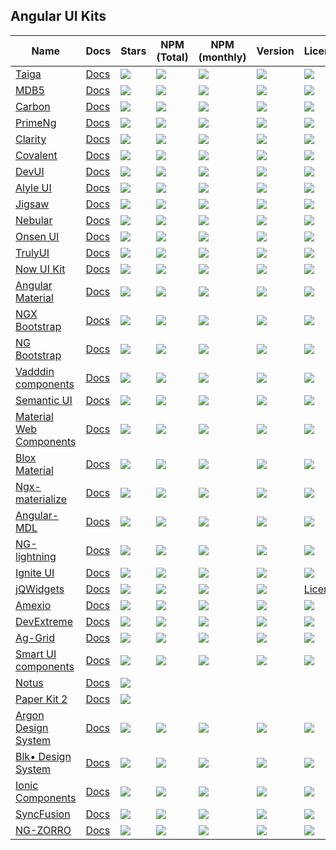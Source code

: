 ## Angular UI Kits

| Name | Docs | Stars | NPM (Total) | NPM (monthly) | Version | License |
| --- | --- | --- | --- | --- | --- | --- |
| [Taiga](https://github.com/TinkoffCreditSystems/taiga-ui) | [Docs](https://taiga-ui.dev/getting-started) | ![](https://badgen.net/github/stars/TinkoffCreditSystems/taiga-ui?style=flat&scale=2) | ![](https://badgen.net/npm/dt/@taiga-ui/cdk?style=flat&scale=2) | ![](https://badgen.net/npm/dm/@taiga-ui/cdk?style=flat&scale=2) | ![](https://badgen.net/npm/v/@taiga-ui/cdk?style=flat&scale=2) | ![](https://badgen.net/npm/license/@taiga-ui/cdk?style=flat&scale=2) |
| [MDB5](https://github.com/mdbootstrap/mdb-ui-kit) | [Docs](https://mdbootstrap.com/docs/standard/getting-started/installation/) | ![](https://badgen.net/github/stars/mdbootstrap/mdb-angular-ui-kit?style=flat&scale=2) | ![](https://badgen.net/npm/dt/mdbootstrap/mdb-angular-ui-kit?style=flat&scale=2) | ![](https://badgen.net/npm/dm/mdbootstrap/mdb-angular-ui-kit?style=flat&scale=2) | ![](https://badgen.net/npm/v/mdb-angular-ui-kit?style=flat&scale=2) | ![](https://badgen.net/npm/license/mdb-angular-ui-kit?style=flat&scale=2) |
| [Carbon](https://github.com/IBM/carbon-components-angular) | [Docs](https://angular.carbondesignsystem.com) | ![](https://badgen.net/github/stars/IBM/carbon-components-angular?style=flat&scale=2) | ![](https://badgen.net/npm/dt/carbon-components-angular?style=flat&scale=2) | ![](https://badgen.net/npm/dm/carbon-components-angular?style=flat&scale=2) | ![](https://badgen.net/npm/v/carbon-components-angular?style=flat&scale=2) | ![](https://badgen.net/npm/license/carbon-components-angular?style=flat&scale=2) |
| [PrimeNg](https://github.com/primefaces/primeng) | [Docs](https://primefaces.org/primeng/showcase/#/setup) | ![](https://badgen.net/github/stars/primefaces/primeng?style=flat&scale=2) | ![](https://badgen.net/npm/dt/primeng?style=flat&scale=2) | ![](https://badgen.net/npm/dm/primeng?style=flat&scale=2) | ![](https://badgen.net/npm/v/primeng?style=flat&scale=2) | ![](https://badgen.net/npm/license/primeng?style=flat&scale=2) |
| [Clarity](https://github.com/vmware/clarity) | [Docs](https://clarity.design/get-started/developing/angular/) |![](https://badgen.net/github/stars/vmware/clarity?style=flat&scale=2) | ![](https://badgen.net/npm/dt/@clr/angular?style=flat&scale=2) | ![](https://badgen.net/npm/dm/@clr/angular?style=flat&scale=2) | ![](https://badgen.net/npm/v/@clr/angular?style=flat&scale=2) | ![](https://badgen.net/npm/license/@clr/angular?style=flat&scale=2) |
| [Covalent](https://github.com/Teradata/covalent) | [Docs](https://teradata.github.io/covalent/v3/#/docs/get-started/what-is-covalent) | ![](https://badgen.net/github/stars/Teradata/covalent?style=flat&scale=2) | ![](https://badgen.net/npm/dt/@covalent/core?style=flat&scale=2) | ![](https://badgen.net/npm/dm/@covalent/core?style=flat&scale=2) | ![](https://badgen.net/npm/v/@covalent/core?style=flat&scale=2) | ![](https://badgen.net/npm/license/@covalent/core?style=flat&scale=2) |
| [DevUI](https://github.com/DevCloudFE/ng-devui) | [Docs](https://devui.design/home) |![](https://badgen.net/github/stars/DevCloudFE/ng-devui?style=flat&scale=2)|![](https://badgen.net/npm/dt/ng-devui?style=flat&scale=2)|![](https://badgen.net/npm/dm/ng-devui?style=flat&scale=2)|![](https://badgen.net/npm/v/ng-devui?style=flat&scale=2)|![](https://badgen.net/npm/license/ng-devui?style=flat&scale=2) |
| [Alyle UI](https://github.com/A-l-y-l-e/Alyle-UI) | [Docs](https://alyle.io/getting-started/installation) |![](https://badgen.net/github/stars/A-l-y-l-e/Alyle-UI?style=flat&scale=2)|![](https://badgen.net/npm/dt/@alyle/ui?style=flat&scale=2)|![](https://badgen.net/npm/dm/@alyle/ui?style=flat&scale=2)|![](https://badgen.net/npm/v/@alyle/ui?style=flat&scale=2)|![](https://badgen.net/npm/license/@alyle/ui?style=flat&scale=2)|
| [Jigsaw](https://github.com/rdkmaster/jigsaw) | [Docs](https://jigsaw-zte.gitee.io/latest/) |![](https://badgen.net/github/stars/rdkmaster/jigsaw?style=flat&scale=2)|![](https://badgen.net/npm/dt/@rdkmaster/jigsaw?style=flat&scale=2)|![](https://badgen.net/npm/dm/@rdkmaster/jigsaw?style=flat&scale=2)|![](https://badgen.net/npm/v/@rdkmaster/jigsaw?style=flat&scale=2)|![](https://badgen.net/npm/license/@rdkmaster/jigsaw?style=flat&scale=2)|
| [Nebular](https://github.com/akveo/nebular) | [Docs](https://akveo.github.io/nebular/) |![](https://badgen.net/github/stars/akveo/nebular?style=flat&scale=2)|![](https://badgen.net/npm/dt/@nebular/theme?style=flat&scale=2)|![](https://badgen.net/npm/dm/@nebular/theme?style=flat&scale=2)|![](https://badgen.net/npm/v/@nebular/theme?style=flat&scale=2)|![](https://badgen.net/npm/license/@nebular/theme?style=flat&scale=2)|
| [Onsen UI](https://github.com/OnsenUI/OnsenUI) | [Docs](https://onsen.io/v2/guide/#getting-started) |![](https://badgen.net/github/stars/OnsenUI/OnsenUI?style=flat&scale=2)|![](https://badgen.net/npm/dt/onsenui?style=flat&scale=2)|![](https://badgen.net/npm/dm/onsenui?style=flat&scale=2)|![](https://badgen.net/npm/v/onsenui?style=flat&scale=2)|![](https://badgen.net/npm/license/onsenui?style=flat&scale=2)|
| [TrulyUI](https://github.com/TemainfoSoftware/truly-ui) | [Docs](https://truly-ui.com/) |![](https://badgen.net/github/stars/TemainfoSoftware/truly-ui?style=flat&scale=2)|![](https://badgen.net/npm/dt/truly-ui?style=flat&scale=2)|![](https://badgen.net/npm/dm/truly-ui?style=flat&scale=2)|![](https://badgen.net/npm/v/truly-ui?style=flat&scale=2)|![](https://badgen.net/npm/license/truly-ui?style=flat&scale=2)|
| [Now UI Kit](https://github.com/creativetimofficial/now-ui-kit) | [Docs](https://www.creative-tim.com/product/now-ui-kit) | ![](https://badgen.net/github/stars/creativetimofficial/now-ui-kit?style=flat&scale=2) | ![](https://badgen.net/npm/dt/now-ui-kit?style=flat&scale=2) | ![](https://badgen.net/npm/dm/now-ui-kit?style=flat&scale=2) |![](https://badgen.net/npm/v/now-ui-kit?style=flat&scale=2)  |  ![](https://badgen.net/npm/license/now-ui-kit?style=flat&scale=2)|
| [Angular Material](https://github.com/angular/components) | [Docs](https://material.angular.io/) | ![](https://badgen.net/github/stars/angular/components?style=flat&scale=2) |  ![](https://badgen.net/npm/dt/@angular/material?style=flat&scale=2) | ![](https://badgen.net/npm/dm/@angular/material?style=flat&scale=2) |  ![](https://badgen.net/npm/v/@angular/material?style=flat&scale=2) |  ![](https://badgen.net/npm/license/@angular/material?style=flat&scale=2) |
| [NGX Bootstrap](https://github.com/valor-software/ngx-bootstrap) | [Docs](https://valor-software.com/ngx-bootstrap/#/) |  ![](https://badgen.net/github/stars/valor-software/ngx-bootstrap?style=flat&scale=2) |  ![](https://badgen.net/npm/dt/ngx-bootstrap?style=flat&scale=2) | ![](https://badgen.net/npm/dm/ngx-bootstrap?style=flat&scale=2) |  ![](https://badgen.net/npm/v/ngx-bootstrap?style=flat&scale=2)|![](https://badgen.net/npm/license/ngx-bootstrap?style=flat&scale=2)  |
| [NG Bootstrap](https://github.com/ng-bootstrap/ng-bootstrap) | [Docs](https://ng-bootstrap.github.io/#/home) |  ![](https://badgen.net/github/stars/ng-bootstrap/ng-bootstrap?style=flat&scale=2) |  ![](https://badgen.net/npm/dt/@ng-bootstrap/ng-bootstrap?style=flat&scale=2) | ![](https://badgen.net/npm/dm/@ng-bootstrap/ng-bootstrap?style=flat&scale=2) | ![](https://badgen.net/npm/v/@ng-bootstrap/ng-bootstrap?style=flat&scale=2) | ![](https://badgen.net/npm/license/@ng-bootstrap/ng-bootstrap?style=flat&scale=2)  |
| [Vadddin components](https://vaadin.com/learn/tutorials/using-web-components-in-angular) | [Docs](https://vaadin.com/components) |  ![](https://badgen.net/github/stars/vaadin/vaadin-core?style=flat&scale=2) |![](https://badgen.net/npm/dt/@vaadin/vaadin-core?style=flat&scale=2) | ![](https://badgen.net/npm/dm/@vaadin/vaadin-core?style=flat&scale=2)|![](https://badgen.net//npm/v/@vaadin/vaadin-core?style=flat&scale=2)   |![](https://badgen.net/npm/license/@vaadin/vaadin-core?style=flat&scale=2)|
| [Semantic UI](https://github.com/semantic-org/semantic-ui) | [Docs](https://edcarroll.github.io/ng2-semantic-ui/#/getting-started) |   ![](https://badgen.net/github/stars/semantic-org/semantic-ui?style=flat&scale=2)  |  ![](https://badgen.net/npm/dt/semantic-ui?style=flat&scale=2)   | ![](https://badgen.net/npm/dm/semantic-ui?style=flat&scale=2) | ![](https://badgen.net/npm/v/semantic-ui?style=flat&scale=2) |![](https://badgen.net/npm/license/semantic-ui?style=flat&scale=2)  |
| [Material Web Components](https://github.com/trimox/angular-mdc-web) | [Docs](https://trimox.github.io/angular-mdc-web/#/angular-mdc-web/home) |![](https://badgen.net/github/stars/trimox/angular-mdc-web?style=flat&scale=2)|![](https://badgen.net/npm/dt/@angular-mdc/web?style=flat&scale=2) | ![](https://badgen.net/npm/dm/@angular-mdc/web?style=flat&scale=2)|![](https://badgen.net/npm/v/@angular-mdc/web?style=flat&scale=2) |![](https://badgen.net/npm/license/@angular-mdc/web?style=flat&scale=2) |
| [Blox Material](https://github.com/src-zone/material) | [Docs](https://material.src.zone/guides/gettingstarted) | ![](https://badgen.net/github/stars/src-zone/material?style=flat&scale=2)|![](https://badgen.net/npm/dt/@blox/material?style=flat&scale=2) | ![](https://badgen.net/npm/dm/@blox/material?style=flat&scale=2)|![](https://badgen.net/npm/v//@blox/material?style=flat&scale=2) |  ![](https://badgen.net/npm/license//@blox/material?style=flat&scale=2) |
| [Ngx-materialize](https://github.com/sherweb/ngx-materialize) | [Docs](https://sherweb.github.io/ngx-materialize/home) | ![](https://badgen.net/github/stars/sherweb/ngx-materialize?style=flat&scale=2)|![](https://badgen.net/npm/dt/ngx-materialize?style=flat&scale=2) | ![](https://badgen.net/npm/dm/ngx-materialize?style=flat&scale=2)|![](https://badgen.net/npm/v/ngx-materialize?style=flat&scale=2) |  ![](https://badgen.net/npm/license/ngx-materialize?style=flat&scale=2) |
| [Angular-MDL](https://github.com/mseemann/angular2-mdl) | [Docs](https://mseemann.io/angular2-mdl/) | ![](https://badgen.net/github/stars/mseemann/angular2-mdl?style=flat&scale=2)|![](https://badgen.net/npm/dt/@angular-mdl/core?style=flat&scale=2) | ![](https://badgen.net/npm/dm/@angular-mdl/core?style=flat&scale=2)|![](https://badgen.net/npm/v/@angular-mdl/core?style=flat&scale=2) |  ![](https://badgen.net/npm/license/@angular-mdl/core?style=flat&scale=2) |
| [NG-lightning](https://github.com/ng-lightning/ng-lightning) | [Docs](https://ng-lightning.github.io/ng-lightning/#/) | ![](https://badgen.net/github/stars/ng-lightning/ng-lightning?style=flat&scale=2)|![](https://badgen.net/npm/dt/ng-lightning?style=flat&scale=2) | ![](https://badgen.net/npm/dm/ng-lightning?style=flat&scale=2)|![](https://badgen.net/npm/v/ng-lightning?style=flat&scale=2) |  ![](https://badgen.net/npm/license/ng-lightning?style=flat&scale=2) |
| [Ignite UI](https://github.com/IgniteUI/igniteui-angular) | [Docs](https://www.infragistics.com/products/ignite-ui-angular) |![](https://badgen.net/github/stars/IgniteUI/igniteui-angular?style=flat&scale=2)|![](https://badgen.net/npm/dt/igniteui-angular?style=flat&scale=2) | ![](https://badgen.net/npm/dm/igniteui-angular?style=flat&scale=2)|![](https://badgen.net/npm/v/igniteui-angular?style=flat&scale=2) |  ![](https://badgen.net/npm/license/igniteui-angular?style=flat&scale=2) |
| [jQWidgets](https://github.com/jqwidgets/jQWidgets) | [Docs](https://www.jqwidgets.com/) | ![](https://badgen.net/github/stars//jqwidgets/jQWidgets?style=flat&scale=2)|![](https://badgen.net/npm/dt/jqwidgets-framework?style=flat&scale=2) | ![](https://badgen.net/npm/dm/jqwidgets-framework?style=flat&scale=2)|![](https://badgen.net/npm/v/jqwidgets-framework?style=flat&scale=2) |  [License](https://www.jqwidgets.com/license/) |
| [Amexio](https://github.com/meta-magic/amexio.github.io) | [Docs](https://github.com/meta-magic/amexio.github.io) | ![](https://badgen.net/github/stars/meta-magic/amexio.github.io?style=flat&scale=2)|![](https://badgen.net/npm/dt/amexio-ng-extensions?style=flat&scale=2) | ![](https://badgen.net/npm/dm/amexio-ng-extensions?style=flat&scale=2)|![](https://badgen.net/npm/v/amexio-ng-extensions?style=flat&scale=2) |  ![](https://badgen.net/npm/license/amexio-ng-extensions?style=flat&scale=2) |
| [DevExtreme](https://github.com/DevExpress/devextreme-angular) | [Docs](https://js.devexpress.com/Documentation/Guide/Angular_Components/DevExtreme_Angular_Components/) | ![](https://badgen.net/github/stars/DevExpress/devextreme-angular?style=flat&scale=2) |![](https://badgen.net/npm/dt/devextreme-angular?style=flat&scale=2) | ![](https://badgen.net/npm/dm/devextreme-angular?style=flat&scale=2)|![](https://badgen.net/npm/v/devextreme-angular?style=flat&scale=2) |  ![](https://badgen.net/npm/license/devextreme-angular?style=flat&scale=2) |
| [Ag-Grid](https://www.npmjs.com/package/ag-grid-community) | [Docs](http://www.ag-grid.com/) |![](https://badgen.net/github/stars/ag-grid/ag-grid?style=flat&scale=2)  |![](https://badgen.net/npm/dt/ag-grid-community?style=flat&scale=2) | ![](https://badgen.net/npm/dm/ag-grid-community?style=flat&scale=2)|![](https://badgen.net/npm/v/ag-grid-community?style=flat&scale=2) |  ![](https://badgen.net/npm/license/ag-grid-community?style=flat&scale=2) |
| [Smart UI components](https://www.npmjs.com/package/smart-webcomponents-angular) | [Docs](www.htmlelements.com/) | ![](https://badgen.net/github/stars/HTMLElements/smart-webcomponents-angular?style=flat&scale=2)  |![](https://badgen.net/npm/dt/smart-webcomponents-angular?style=flat&scale=2) | ![](https://badgen.net/npm/dm/smart-webcomponents-angular?style=flat&scale=2)|![](https://badgen.net/npm/v/smart-webcomponents-angular?style=flat&scale=2) |  ![](https://badgen.net/npm/license/smart-webcomponents-angular?style=flat&scale=2) |
| [Notus](https://github.com/creativetimofficial/notus-angular) | [Docs](https://www.creative-tim.com/product/notus-angular) | ![](https://badgen.net/github/stars/creativetimofficial/notus-angular?style=flat&scale=2) 
| [Paper Kit 2](https://github.com/creativetimofficial/paper-kit-2-angular) | [Docs](https://www.creative-tim.com/product/paper-kit-2-angular) | ![](https://badgen.net/github/stars/creativetimofficial/paper-kit-2-angular?style=flat&scale=2) 
| [Argon Design System](https://github.com/creativetimofficial/argon-design-system-angular) | [Docs](https://demos.creative-tim.com/argon-design-system-angular/documentation/tutorial) | ![](https://badgen.net/github/stars/creativetimofficial/argon-design-system-angular?style=flat&scale=2) |![](https://badgen.net/npm/dt/argon-design-system-angular?style=flat&scale=2) | ![](https://badgen.net/npm/dm/argon-design-system-angular?style=flat&scale=2)|![](https://badgen.net/npm/v/argon-design-system-angular?style=flat&scale=2) |  ![](https://badgen.net/npm/license/argon-design-system-angular?style=flat&scale=2) |
| [Blk• Design System](https://github.com/creativetimofficial/blk-design-system-angular) | [Docs](https://demos.creative-tim.com/blk-design-system-angular/#/documentation/overview) | ![](https://badgen.net/github/stars/creativetimofficial/blk-design-system-angular?style=flat&scale=2) |![](https://badgen.net/npm/dt/blk-design-system-angular?style=flat&scale=2) | ![](https://badgen.net/npm/dm/blk-design-system-angular?style=flat&scale=2)|![](https://badgen.net/npm/v/blk-design-system-angular?style=flat&scale=2) |  ![](https://badgen.net/npm/license/blk-design-system-angular?style=flat&scale=2) |
| [Ionic Components](https://github.com/ionic-team/ionic-framework) | [Docs](https://ionicframework.com/docs/components) | ![](https://badgen.net/github/stars/ionic-team/ionic-framework?style=flat&scale=2) |![](https://badgen.net/npm/dt/@ionic/core?style=flat&scale=2) | ![](https://badgen.net/npm/dm/@ionic/core?style=flat&scale=2)|![](https://badgen.net/npm/v/@ionic/core?style=flat&scale=2) |  ![](https://badgen.net/npm/license/@ionic/core?style=flat&scale=2) |
| [SyncFusion](https://github.com/syncfusion/ej2-angular-ui-components) | [Docs](https://www.syncfusion.com/angular-ui-components) | ![](https://badgen.net/github/stars/syncfusion/ej2-angular-ui-components?style=flat&scale=2) |![](https://badgen.net/npm/dt/@syncfusion/ej2?style=flat&scale=2) | ![](https://badgen.net/npm/dm/@syncfusion/ej2?style=flat&scale=2)|![](https://badgen.net/npm/v/@syncfusion/ej2?style=flat&scale=2) |  ![](https://badgen.net/npm/license/@syncfusion/ej2?style=flat&scale=2) |
| [NG-ZORRO](https://github.com/NG-ZORRO/ng-zorro-antd) | [Docs](https://ng.ant.design/docs/introduce/en) | ![](https://badgen.net/github/stars/NG-ZORRO/ng-zorro-antd?style=flat&scale=2) |![](https://badgen.net/npm/dt/ng-zorro-antd?style=flat&scale=2) | ![](https://badgen.net/npm/dm/ng-zorro-antd?style=flat&scale=2)|![](https://badgen.net/npm/v/ng-zorro-antd?style=flat&scale=2) |  ![](https://badgen.net/npm/license/ng-zorro-antd?style=flat&scale=2) |

